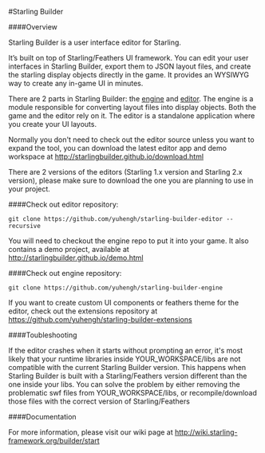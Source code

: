 #Starling Builder

####Overview

Starling Builder is a user interface editor for Starling.

It’s built on top of Starling/Feathers UI framework. You can edit your user interfaces in Starling Builder, export them to JSON layout files, and create the starling display objects directly in the game. It provides an WYSIWYG way to create any in-game UI in minutes.

There are 2 parts in Starling Builder: the [engine](https://github.com/yuhengh/starling-builder-engine) and [editor](https://github.com/yuhengh/starling-builder-editor). The engine is a module responsible for converting layout files into display objects. Both the game and the editor rely on it. The editor is a standalone application where you create your UI layouts.

Normally you don't need to check out the editor source unless you want to expand the tool,
you can download the latest editor app and demo workspace at http://starlingbuilder.github.io/download.html

There are 2 versions of the editors (Starling 1.x version and Starling 2.x version), please make sure to download the one you are planning to use in your project.

####Check out editor repository:
```
git clone https://github.com/yuhengh/starling-builder-editor --recursive
```


You will need to checkout the engine repo to put it into your game. It also contains a demo project, available at http://starlingbuilder.github.io/demo.html

####Check out engine repository:
```
git clone https://github.com/yuhengh/starling-builder-engine
```

If you want to create custom UI components or feathers theme for the editor, check out the extensions repository at https://github.com/yuhengh/starling-builder-extensions

####Toubleshooting

If the editor crashes when it starts without prompting an error, it's most likely that your runtime libraries inside YOUR_WORKSPACE/libs are not compatible with the current Starling Builder version.
This happens when Starling Builder is built with a Starling/Feathers version different than the one inside your libs. You can solve the problem by either removing the problematic swf files from YOUR_WORKSPACE/libs, or recompile/download those files with the correct version of Starling/Feathers


####Documentation

For more information, please visit our wiki page at http://wiki.starling-framework.org/builder/start





